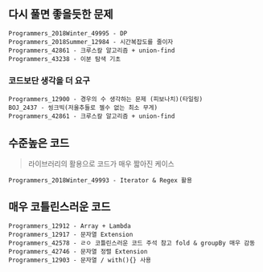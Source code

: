 ## 다시 풀면 좋을듯한 문제

```
Programmers_2018Winter_49995 - DP
Programmers_2018Summer_12984 - 시간복잡도를 줄이자
Programmers_42861 - 크루스칼 알고리즘 + union-find
Programmers_43238 - 이분 탐색 기초
```



### 코드보단 생각을 더 요구

```
Programmers_12900 - 경우의 수 생각하는 문제 (피보나치)(타일링)
BOJ_2437 - 씽크빅(저울추들로 젤수 없는 최소 무게)
Programmers_42861 - 크루스칼 알고리즘 + union-find
```



## 수준높은 코드

> 라이브러리의 활용으로 코드가 매우 짧아진 케이스

```
Programmers_2018Winter_49993 - Iterator & Regex 활용
```



## 매우 코틀린스러운 코드

``` 
Programmers_12912 - Array + Lambda
Programmers_12917 - 문자열 Extension
Programmers_42578 - ㄹㅇ 코틀린스러운 코드 주석 참고 fold & groupBy 매우 감동
Programmers_42746 - 문자열 정렬 Extension
Programmers_12903 - 문자열 / with(){} 사용
```

